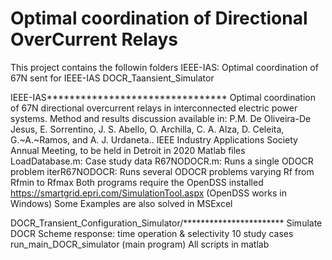 # Optimal coordination of Directional OverCurrent Relays
This project contains the followin folders
IEEE-IAS: Optimal coordination of 67N sent for IEEE-IAS
DOCR_Taansient_Simulator

IEEE-IAS********************************
Optimal coordination of 67N directional overcurrent relays  in interconnected electric power systems.
Method and results discussion available in:
P.M. De Oliveira-De Jesus, E. Sorrentino, J. S. Abello, O. Archilla, C. A. Alza, D. Celeita, G.~A.~Ramos, and A. J. Urdaneta..
IEEE Industry Applications Society Annual Meeting, to be held in Detroit in 2020
Matlab files  
LoadDatabase.m: Case study data
R67NODOCR.m: Runs a single ODOCR problem
iterR67NODOCR: Runs several ODOCR problems varying Rf from Rfmin to Rfmax
Both programs require the OpenDSS installed
https://smartgrid.epri.com/SimulationTool.aspx (OpenDSS works in Windows)
Some Examples are also solved in MSExcel

DOCR_Transient_Configuration_Simulator/***********************
Simulate DOCR Scheme response: time operation & selectivity
10 study cases
run_main_DOCR_simulator (main program)
All scripts in matlab

